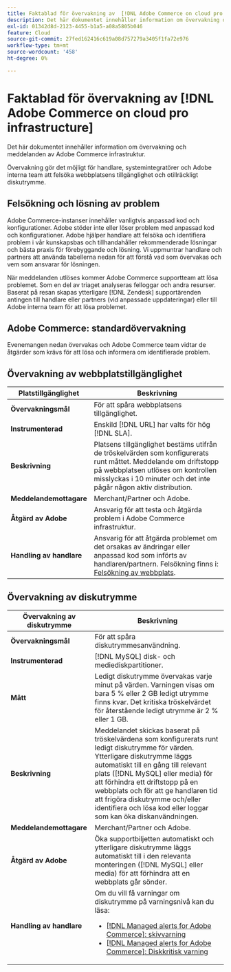 ```yaml
---
title: Faktablad för övervakning av  [!DNL Adobe Commerce on cloud pro infrastructure]
description: Det här dokumentet innehåller information om övervakning och meddelanden av Adobe Commerce infrastruktur.
exl-id: 01342d8d-2123-4455-b1a5-a08a5805b046
feature: Cloud
source-git-commit: 27fed162416c619a08d757279a3405f1fa72e976
workflow-type: tm+mt
source-wordcount: '458'
ht-degree: 0%

---
```



# Faktablad för övervakning av [!DNL Adobe Commerce on cloud pro infrastructure]

Det här dokumentet innehåller information om övervakning och meddelanden av Adobe Commerce infrastruktur.

Övervakning gör det möjligt för handlare, systemintegratörer och Adobe interna team att felsöka webbplatsens tillgänglighet och otillräckligt diskutrymme.

## Felsökning och lösning av problem

Adobe Commerce-instanser innehåller vanligtvis anpassad kod och konfigurationer. Adobe stöder inte eller löser problem med anpassad kod och konfigurationer. Adobe hjälper handlare att felsöka och identifiera problem i vår kunskapsbas och tillhandahåller rekommenderade lösningar och bästa praxis för förebyggande och lösning. Vi uppmuntrar handlare och partners att använda tabellerna nedan för att förstå vad som övervakas och vem som ansvarar för lösningen.

När meddelanden utlöses kommer Adobe Commerce supportteam att lösa problemet. Som en del av triaget analyseras felloggar och andra resurser. Baserat på resan skapas ytterligare [!DNL Zendesk] supportärenden antingen till handlare eller partners (vid anpassade uppdateringar) eller till Adobe interna team för att lösa problemet.

## Adobe Commerce: standardövervakning

Evenemangen nedan övervakas och Adobe Commerce team vidtar de åtgärder som krävs för att lösa och informera om identifierade problem.

## Övervakning av webbplatstillgänglighet

| Platstillgänglighet | Beskrivning |
|------------|------------|
| **Övervakningsmål** | För att spåra webbplatsens tillgänglighet. |
| **Instrumenterad** | Enskild [!DNL URL] har valts för hög [!DNL SLA]. |
| **Beskrivning** | Platsens tillgänglighet bestäms utifrån de tröskelvärden som konfigurerats runt måttet. Meddelande om driftstopp på webbplatsen utlöses om kontrollen misslyckas i 10 minuter och det inte pågår någon aktiv distribution. |
| **Meddelandemottagare** | Merchant/Partner och Adobe. |
| **Åtgärd av Adobe** | Ansvarig för att testa och åtgärda problem i Adobe Commerce infrastruktur. |
| **Handling av handlare** | Ansvarig för att åtgärda problemet om det orsakas av ändringar eller anpassad kod som införts av handlaren/partnern. Felsökning finns i: [Felsökning av webbplats](https://experienceleague.adobe.com/docs/commerce-knowledge-base/kb/troubleshooting/site-down-or-unresponsive/magento-site-down-troubleshooter.html). |

## Övervakning av diskutrymme

| Övervakning av diskutrymme | Beskrivning |
|------------|------------|
| **Övervakningsmål** | För att spåra diskutrymmesanvändning. |
| **Instrumenterad** | [!DNL MySQL] disk- och mediediskpartitioner. |
| **Mått** | Ledigt diskutrymme övervakas varje minut på värden. Varningen visas om bara 5 % eller 2 GB ledigt utrymme finns kvar. Det kritiska tröskelvärdet för återstående ledigt utrymme är 2 % eller 1 GB. |
| **Beskrivning** | Meddelandet skickas baserat på tröskelvärdena som konfigurerats runt ledigt diskutrymme för värden. Ytterligare diskutrymme läggs automatiskt till en gång till relevant plats ([!DNL MySQL] eller media) för att förhindra ett driftstopp på en webbplats och för att ge handlaren tid att frigöra diskutrymme och/eller identifiera och lösa kod eller loggar som kan öka diskanvändningen. |
| **Meddelandemottagare** | Merchant/Partner och Adobe. |
| **Åtgärd av Adobe** | Öka supportbiljetten automatiskt och ytterligare diskutrymme läggs automatiskt till i den relevanta monteringen ([!DNL MySQL] eller media) för att förhindra att en webbplats går sönder. |
| **Handling av handlare** | Om du vill få varningar om diskutrymme på varningsnivå kan du läsa: <ul><li>[[!DNL Managed alerts for Adobe Commerce]: skivvarning](https://experienceleague.adobe.com/en/docs/commerce-operations/tools/managed-alerts-for-adobe-commerce/managed-alerts-for-magento-commerce-disk-warning-alert)</li><li>[[!DNL Managed alerts for Adobe Commerce]: Diskkritisk varning](https://experienceleague.adobe.com/en/docs/commerce-operations/tools/managed-alerts-for-adobe-commerce/managed-alerts-for-magento-commerce-disk-critical-alert) </li></ul> |
